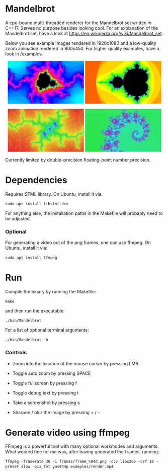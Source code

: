 # Mandelbrot

A cpu-bound multi-threaded renderer for the Mandelbrot set written in C++17. Serves no purpose besides looking cool. For an explanation of the Mandelbrot set, have a look at https://en.wikipedia.org/wiki/Mandelbrot_set.

Below you see example images rendered in 1920x1080 and a low-quality zoom animation rendered in 800x450. For higher quality examples, have a look in /examples.

<p align="center">
  <img src="examples/.example0.png" width="48%" />
  <img src="examples/.exampleGif.gif" width="48%" />
</p>

<p align="center">
  <img src="examples/.example1.png" width="48%" />
  <img src="examples/.example2.png" width="48%" />
</p>

Currently limited by double-precision floating-point number precision.

# Dependencies

Requires SFML library. On Ubuntu, install it via:

    sudo apt install libsfml-dev

For anything else, the installation paths in the Makefile will probably need to be adjusted.

### Optional

For generating a video out of the png frames, one can use ffmpeg. On Ubuntu, install it via:

    sudo apt install ffmpeg

# Run

Compile the binary by running the Makefile:

    make

and then run the executable:

    ./bin/Mandelbrot

For a list of optional terminal arguments:

    ./bin/Mandelbrot -h

### Controls

- Zoom into the location of the mouse cursor by pressing LMB

- Toggle auto zoom by pressing SPACE

- Toggle fullscreen by pressing f

- Toggle debug text by pressing t

- Take a screenshot by pressing s

- Sharpen / blur the image by pressing + / -

# Generate video using ffmpeg

FFmpeg is a powerful tool with many optional workmodes and arguments. What worked fine for me was, after having generated the frames, running:

    ffmpeg -framerate 30 -i frames/frame_%04d.png -c:v libx265 -crf 10 -preset slow -pix_fmt yuv444p examples/render.mp4


